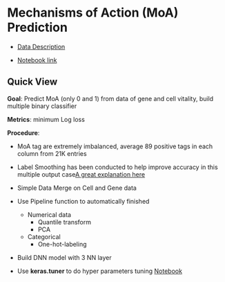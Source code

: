 # Mechanisms of Action (MoA) Prediction

- [Data Description](https://www.kaggle.com/c/lish-moa)

- [Notebook link](https://www.kaggle.com/scleeza/cv6-tfa-labeling)


## Quick View
__Goal__: Predict MoA (only 0 and 1) from data of gene and cell vitality, build multiple binary classifier

__Metrics__: minimum Log loss

__Procedure__:
   - MoA tag are extremely imbalanced, average 89 positive tags in each column from 21K entries
    
   - Label Smoothing has been conducted to help improve accuracy in this multiple output case[A great explanation here](https://www.pyimagesearch.com/2019/12/30/label-smoothing-with-keras-tensorflow-and-deep-learning/)
    
   - Simple Data Merge on Cell and Gene data
    
   - Use Pipeline function to automatically finished
       - Numerical data
         - Quantile transform
         - PCA
       - Categorical
         - One-hot-labeling  
         
   - Build DNN model with 3 NN layer     
   - Use __keras.tuner__ to do hyper parameters tuning [Notebook](hyperparam.ipynb)
    
    


